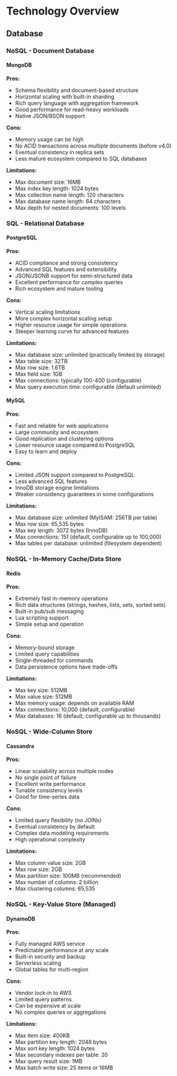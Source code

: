 # Technology Overview

## Database

### NoSQL - Document Database

#### MongoDB
**Pros:**
- Schema flexibility and document-based structure
- Horizontal scaling with built-in sharding
- Rich query language with aggregation framework
- Good performance for read-heavy workloads
- Native JSON/BSON support

**Cons:**
- Memory usage can be high
- No ACID transactions across multiple documents (before v4.0)
- Eventual consistency in replica sets
- Less mature ecosystem compared to SQL databases

**Limitations:**
- Max document size: 16MB
- Max index key length: 1024 bytes
- Max collection name length: 120 characters
- Max database name length: 64 characters
- Max depth for nested documents: 100 levels

### SQL - Relational Database

#### PostgreSQL
**Pros:**
- ACID compliance and strong consistency
- Advanced SQL features and extensibility
- JSON/JSONB support for semi-structured data
- Excellent performance for complex queries
- Rich ecosystem and mature tooling

**Cons:**
- Vertical scaling limitations
- More complex horizontal scaling setup
- Higher resource usage for simple operations
- Steeper learning curve for advanced features

**Limitations:**
- Max database size: unlimited (practically limited by storage)
- Max table size: 32TB
- Max row size: 1.6TB
- Max field size: 1GB
- Max connections: typically 100-400 (configurable)
- Max query execution time: configurable (default unlimited)

#### MySQL
**Pros:**
- Fast and reliable for web applications
- Large community and ecosystem
- Good replication and clustering options
- Lower resource usage compared to PostgreSQL
- Easy to learn and deploy

**Cons:**
- Limited JSON support compared to PostgreSQL
- Less advanced SQL features
- InnoDB storage engine limitations
- Weaker consistency guarantees in some configurations

**Limitations:**
- Max database size: unlimited (MyISAM: 256TB per table)
- Max row size: 65,535 bytes
- Max key length: 3072 bytes (InnoDB)
- Max connections: 151 (default, configurable up to 100,000)
- Max tables per database: unlimited (filesystem dependent)

### NoSQL - In-Memory Cache/Data Store

#### Redis
**Pros:**
- Extremely fast in-memory operations
- Rich data structures (strings, hashes, lists, sets, sorted sets)
- Built-in pub/sub messaging
- Lua scripting support
- Simple setup and operation

**Cons:**
- Memory-bound storage
- Limited query capabilities
- Single-threaded for commands
- Data persistence options have trade-offs

**Limitations:**
- Max key size: 512MB
- Max value size: 512MB
- Max memory usage: depends on available RAM
- Max connections: 10,000 (default, configurable)
- Max databases: 16 (default, configurable up to thousands)

### NoSQL - Wide-Column Store

#### Cassandra
**Pros:**
- Linear scalability across multiple nodes
- No single point of failure
- Excellent write performance
- Tunable consistency levels
- Good for time-series data

**Cons:**
- Limited query flexibility (no JOINs)
- Eventual consistency by default
- Complex data modeling requirements
- High operational complexity

**Limitations:**
- Max column value size: 2GB
- Max row size: 2GB
- Max partition size: 100MB (recommended)
- Max number of columns: 2 billion
- Max clustering columns: 65,535

### NoSQL - Key-Value Store (Managed)

#### DynamoDB
**Pros:**
- Fully managed AWS service
- Predictable performance at any scale
- Built-in security and backup
- Serverless scaling
- Global tables for multi-region

**Cons:**
- Vendor lock-in to AWS
- Limited query patterns
- Can be expensive at scale
- No complex queries or aggregations

**Limitations:**
- Max item size: 400KB
- Max partition key length: 2048 bytes
- Max sort key length: 1024 bytes
- Max secondary indexes per table: 20
- Max query result size: 1MB
- Max batch write size: 25 items or 16MB